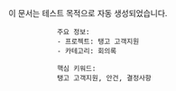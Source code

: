 이 문서는 테스트 목적으로 자동 생성되었습니다.
                
                주요 정보:
                - 프로젝트: 탱고 고객지원
                - 카테고리: 회의록
                
                핵심 키워드:
                탱고 고객지원, 안건, 결정사항